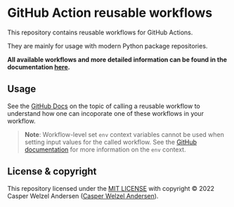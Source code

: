 # GitHub Action reusable workflows

This repository contains reusable workflows for GitHub Actions.

They are mainly for usage with modern Python package repositories.

**All available workflows and more detailed information can be found in the documentation [here](https://CasperWA.github.io/gh-actions).**

## Usage

See the [GitHub Docs](https://docs.github.com/en/actions/using-workflows/reusing-workflows#calling-a-reusable-workflow) on the topic of calling a reusable workflow to understand how one can incoporate one of these workflows in your workflow.

> **Note**: Workflow-level set `env` context variables cannot be used when setting input values for the called workflow.
> See the [GitHub documentation](https://docs.github.com/en/actions/learn-github-actions/contexts#env-context) for more information on the `env` context.

## License & copyright

This repository licensed under the  [MIT LICENSE](LICENSE.md) with copyright &copy; 2022 Casper Welzel Andersen ([Casper Welzel Andersen](https://github.com/CasperWA)).
